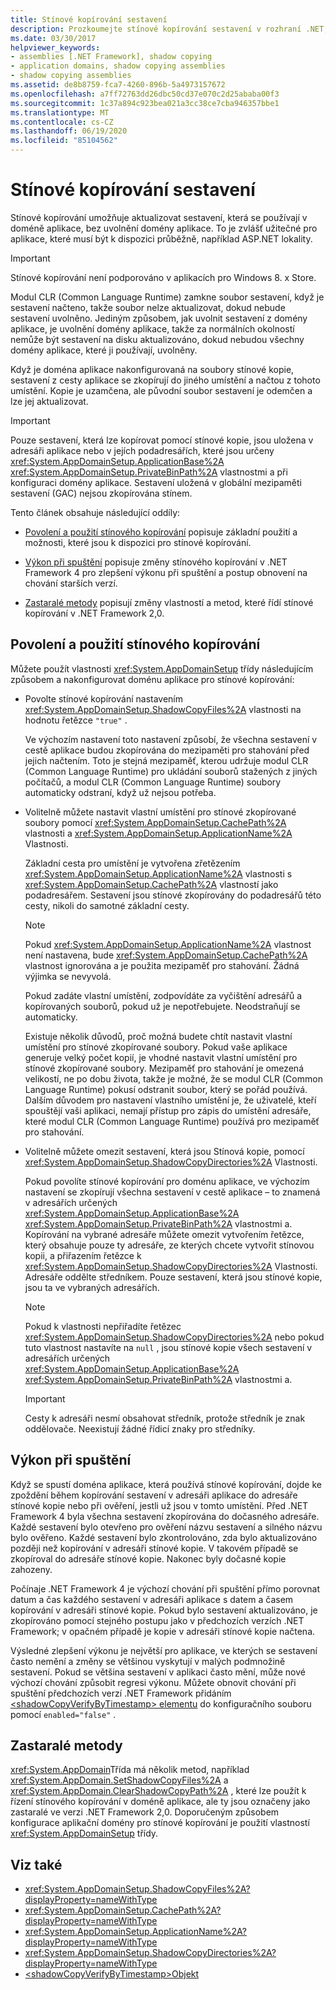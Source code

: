 ```yaml
---
title: Stínové kopírování sestavení
description: Prozkoumejte stínové kopírování sestavení v rozhraní .NET, takže ty, které se používají v doméně aplikace, lze aktualizovat bez uvolnění domény aplikace.
ms.date: 03/30/2017
helpviewer_keywords:
- assemblies [.NET Framework], shadow copying
- application domains, shadow copying assemblies
- shadow copying assemblies
ms.assetid: de8b8759-fca7-4260-896b-5a4973157672
ms.openlocfilehash: a7ff72763dd26dbc50cd37e070c2d25ababa00f3
ms.sourcegitcommit: 1c37a894c923bea021a3cc38ce7cba946357bbe1
ms.translationtype: MT
ms.contentlocale: cs-CZ
ms.lasthandoff: 06/19/2020
ms.locfileid: "85104562"
---
```

# <a name="shadow-copying-assemblies"></a>Stínové kopírování sestavení

Stínové kopírování umožňuje aktualizovat sestavení, která se používají v doméně aplikace, bez uvolnění domény aplikace. To je zvlášť užitečné pro aplikace, které musí být k dispozici průběžně, například ASP.NET lokality.

> [!IMPORTANT]
> Stínové kopírování není podporováno v aplikacích pro Windows 8. x Store.

Modul CLR (Common Language Runtime) zamkne soubor sestavení, když je sestavení načteno, takže soubor nelze aktualizovat, dokud nebude sestavení uvolněno. Jediným způsobem, jak uvolnit sestavení z domény aplikace, je uvolnění domény aplikace, takže za normálních okolností nemůže být sestavení na disku aktualizováno, dokud nebudou všechny domény aplikace, které ji používají, uvolněny.

Když je doména aplikace nakonfigurovaná na soubory stínové kopie, sestavení z cesty aplikace se zkopírují do jiného umístění a načtou z tohoto umístění. Kopie je uzamčena, ale původní soubor sestavení je odemčen a lze jej aktualizovat.

> [!IMPORTANT]
> Pouze sestavení, která lze kopírovat pomocí stínové kopie, jsou uložena v adresáři aplikace nebo v jejích podadresářích, které jsou určeny <xref:System.AppDomainSetup.ApplicationBase%2A> <xref:System.AppDomainSetup.PrivateBinPath%2A> vlastnostmi a při konfiguraci domény aplikace. Sestavení uložená v globální mezipaměti sestavení (GAC) nejsou zkopírována stínem.

Tento článek obsahuje následující oddíly:

- [Povolení a použití stínového kopírování](#EnablingAndUsing) popisuje základní použití a možnosti, které jsou k dispozici pro stínové kopírování.

- [Výkon při spuštění](#StartupPerformance) popisuje změny stínového kopírování v .NET Framework 4 pro zlepšení výkonu při spuštění a postup obnovení na chování starších verzí.

- [Zastaralé metody](#ObsoleteMethods) popisují změny vlastností a metod, které řídí stínové kopírování v .NET Framework 2,0.

<a name="EnablingAndUsing"></a>

## <a name="enabling-and-using-shadow-copying"></a>Povolení a použití stínového kopírování

Můžete použít vlastnosti <xref:System.AppDomainSetup> třídy následujícím způsobem a nakonfigurovat doménu aplikace pro stínové kopírování:

- Povolte stínové kopírování nastavením <xref:System.AppDomainSetup.ShadowCopyFiles%2A> vlastnosti na hodnotu řetězce `"true"` .

  Ve výchozím nastavení toto nastavení způsobí, že všechna sestavení v cestě aplikace budou zkopírována do mezipaměti pro stahování před jejich načtením. Toto je stejná mezipaměť, kterou udržuje modul CLR (Common Language Runtime) pro ukládání souborů stažených z jiných počítačů, a modul CLR (Common Language Runtime) soubory automaticky odstraní, když už nejsou potřeba.

- Volitelně můžete nastavit vlastní umístění pro stínové zkopírované soubory pomocí <xref:System.AppDomainSetup.CachePath%2A> vlastnosti a <xref:System.AppDomainSetup.ApplicationName%2A> Vlastnosti.

  Základní cesta pro umístění je vytvořena zřetězením <xref:System.AppDomainSetup.ApplicationName%2A> vlastnosti s <xref:System.AppDomainSetup.CachePath%2A> vlastností jako podadresářem. Sestavení jsou stínové zkopírovány do podadresářů této cesty, nikoli do samotné základní cesty.

  > [!NOTE]
  > Pokud <xref:System.AppDomainSetup.ApplicationName%2A> vlastnost není nastavena, bude <xref:System.AppDomainSetup.CachePath%2A> vlastnost ignorována a je použita mezipaměť pro stahování. Žádná výjimka se nevyvolá.

  Pokud zadáte vlastní umístění, zodpovídáte za vyčištění adresářů a kopírovaných souborů, pokud už je nepotřebujete. Neodstraňují se automaticky.

  Existuje několik důvodů, proč možná budete chtít nastavit vlastní umístění pro stínové zkopírované soubory. Pokud vaše aplikace generuje velký počet kopií, je vhodné nastavit vlastní umístění pro stínové zkopírované soubory. Mezipaměť pro stahování je omezená velikostí, ne po dobu života, takže je možné, že se modul CLR (Common Language Runtime) pokusí odstranit soubor, který se pořád používá. Dalším důvodem pro nastavení vlastního umístění je, že uživatelé, kteří spouštějí vaši aplikaci, nemají přístup pro zápis do umístění adresáře, které modul CLR (Common Language Runtime) používá pro mezipaměť pro stahování.

- Volitelně můžete omezit sestavení, která jsou Stínová kopie, pomocí <xref:System.AppDomainSetup.ShadowCopyDirectories%2A> Vlastnosti.

  Pokud povolíte stínové kopírování pro doménu aplikace, ve výchozím nastavení se zkopírují všechna sestavení v cestě aplikace – to znamená v adresářích určených <xref:System.AppDomainSetup.ApplicationBase%2A> <xref:System.AppDomainSetup.PrivateBinPath%2A> vlastnostmi a. Kopírování na vybrané adresáře můžete omezit vytvořením řetězce, který obsahuje pouze ty adresáře, ze kterých chcete vytvořit stínovou kopii, a přiřazením řetězce k <xref:System.AppDomainSetup.ShadowCopyDirectories%2A> Vlastnosti. Adresáře oddělte středníkem. Pouze sestavení, která jsou stínové kopie, jsou ta ve vybraných adresářích.

  > [!NOTE]
  > Pokud k vlastnosti nepřiřadíte řetězec <xref:System.AppDomainSetup.ShadowCopyDirectories%2A> nebo pokud tuto vlastnost nastavíte na `null` , jsou stínové kopie všech sestavení v adresářích určených <xref:System.AppDomainSetup.ApplicationBase%2A> <xref:System.AppDomainSetup.PrivateBinPath%2A> vlastnostmi a.

  > [!IMPORTANT]
  > Cesty k adresáři nesmí obsahovat středník, protože středník je znak oddělovače. Neexistují žádné řídicí znaky pro středníky.

<a name="StartupPerformance"></a>

## <a name="startup-performance"></a>Výkon při spuštění

Když se spustí doména aplikace, která používá stínové kopírování, dojde ke zpoždění během kopírování sestavení v adresáři aplikace do adresáře stínové kopie nebo při ověření, jestli už jsou v tomto umístění. Před .NET Framework 4 byla všechna sestavení zkopírována do dočasného adresáře. Každé sestavení bylo otevřeno pro ověření názvu sestavení a silného názvu bylo ověřeno. Každé sestavení bylo zkontrolováno, zda bylo aktualizováno později než kopírování v adresáři stínové kopie. V takovém případě se zkopíroval do adresáře stínové kopie. Nakonec byly dočasné kopie zahozeny.

Počínaje .NET Framework 4 je výchozí chování při spuštění přímo porovnat datum a čas každého sestavení v adresáři aplikace s datem a časem kopírování v adresáři stínové kopie. Pokud bylo sestavení aktualizováno, je zkopírováno pomocí stejného postupu jako v předchozích verzích .NET Framework; v opačném případě je kopie v adresáři stínové kopie načtena.

Výsledné zlepšení výkonu je největší pro aplikace, ve kterých se sestavení často nemění a změny se většinou vyskytují v malých podmnožině sestavení. Pokud se většina sestavení v aplikaci často mění, může nové výchozí chování způsobit regresi výkonu. Můžete obnovit chování při spuštění předchozích verzí .NET Framework přidáním [ \<shadowCopyVerifyByTimestamp> elementu](../configure-apps/file-schema/runtime/shadowcopyverifybytimestamp-element.md) do konfiguračního souboru pomocí `enabled="false"` .

<a name="ObsoleteMethods"></a>

## <a name="obsolete-methods"></a>Zastaralé metody

<xref:System.AppDomain>Třída má několik metod, například <xref:System.AppDomain.SetShadowCopyFiles%2A> a <xref:System.AppDomain.ClearShadowCopyPath%2A> , které lze použít k řízení stínového kopírování v doméně aplikace, ale ty jsou označeny jako zastaralé ve verzi .NET Framework 2,0. Doporučeným způsobem konfigurace aplikační domény pro stínové kopírování je použití vlastností <xref:System.AppDomainSetup> třídy.

## <a name="see-also"></a>Viz také

- <xref:System.AppDomainSetup.ShadowCopyFiles%2A?displayProperty=nameWithType>
- <xref:System.AppDomainSetup.CachePath%2A?displayProperty=nameWithType>
- <xref:System.AppDomainSetup.ApplicationName%2A?displayProperty=nameWithType>
- <xref:System.AppDomainSetup.ShadowCopyDirectories%2A?displayProperty=nameWithType>
- [\<shadowCopyVerifyByTimestamp>Objekt](../configure-apps/file-schema/runtime/shadowcopyverifybytimestamp-element.md)
